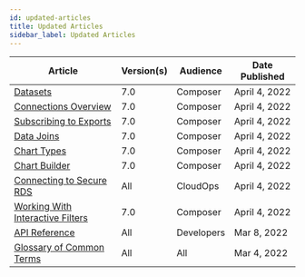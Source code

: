 ```yaml
---
id: updated-articles
title: Updated Articles
sidebar_label: Updated Articles
---
```

<div style={{textAlign: "justify"}}>

| **Article** | **Version(s)** |**Audience**|  **Date Published** |
| --- | --- | --- |--- |
|<a href="/docs/ui-docs/datasets/datasets" target="_blank">Datasets</a>|7.0|Composer| April 4, 2022||
|<a href="/docs/ui-docs/datasets/connectors" target="_blank">Connections Overview</a>|7.0|Composer| April 4, 2022|
|<a href="/docs/ui-docs/subscriptions/subscribing-to-exports" target="_blank">Subscribing to Exports</a>|7.0|Composer| April 4, 2022|
|<a href="/docs/ui-docs/datasets/joins" target="_blank">Data Joins</a>|7.0|Composer| April 4, 2022|
|<a href="/docs/ui-docs/dataviews/chart-types" target="_blank">Chart Types</a>|7.0|Composer| April 4, 2022|
|<a href="/docs/ui-docs/dataviews/chart-builder" target="_blank">Chart Builder</a>|7.0|Composer| April 4, 2022|
|<a href="/docs/aws/connect-to-instance" target="_blank">Connecting to Secure RDS</a>|All| CloudOps| April 4, 2022|
|<a href="/docs/aws/connect-to-instance" target="_blank">Working With Interactive Filters</a>|7.0| Composer| April 4, 2022|
|<a href="https://tinyurl.com/atuznk6u" target="_blank">API Reference</a>|All|Developers|Mar 8, 2022|
|<a href="/docs/get-started/glossary" target="_blank">Glossary of Common Terms</a>|All|All|Mar 4, 2022|



</div>
